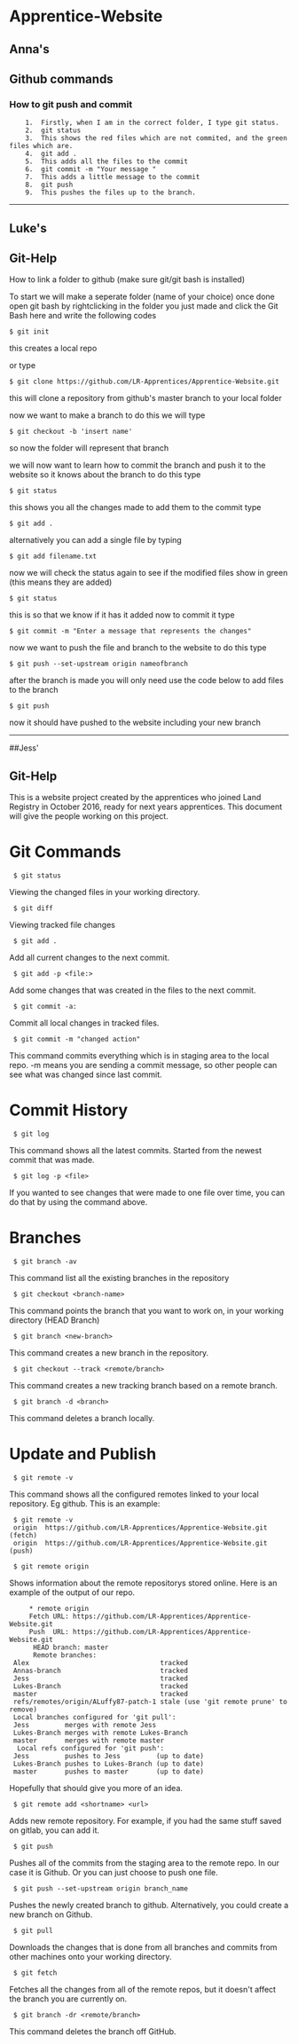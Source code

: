 ﻿# Apprentice-Website

## Anna's
## Github commands

### How to git push and commit
```
	1.	Firstly, when I am in the correct folder, I type git status.
	2.	git status
	3.	This shows the red files which are not commited, and the green files which are.
	4.	git add .
	5.	This adds all the files to the commit
	6.	git commit -m "Your message "
	7.	This adds a little message to the commit
	8.	git push
	9.	This pushes the files up to the branch.
```

-----------------------------------------------------------------------------------------------------------------------------

## Luke's
## Git-Help

How to link a folder to github (make sure git/git bash is installed)

To start we will make a seperate folder (name of your choice) once done open git bash by rightclicking in the folder you just made and click the Git Bash here and write the following codes

```
$ git init
```

this creates a local repo

or type

```
$ git clone https://github.com/LR-Apprentices/Apprentice-Website.git
```

this will clone a repository from github's master branch to your local folder

now we want to make a branch
to do this we will type

```
$ git checkout -b 'insert name'
```

so now the folder will represent that branch

we will now want to learn how to commit the branch and push it to the website so it knows about the branch
to do this type

```
$ git status
```

this shows you all the changes made
to add them to the commit type

```
$ git add .
```
alternatively you can add a single file by typing
```
$ git add filename.txt
```

now we will check the status again to see if the modified files show in green (this means they are added)

```
$ git status
```
this is so that we know if it has it added
now to commit it
type

```
$ git commit -m "Enter a message that represents the changes"
```

now we want to push the file and branch to the website to do this type
```
$ git push --set-upstream origin nameofbranch
```

after the branch is made you will only need use the code below to add files to the branch
```
$ git push
```
now it should have pushed to the website including your new branch


-----------------------------------------------------------------------------------------------------------------------------


##Jess'
## Git-Help

This is a website project created by the apprentices who joined Land Registry in October 2016, ready for next years apprentices.
This document will give the people working on this project.
 
 # Git Commands
 
     $ git status
 Viewing the changed files in your working directory.
 
     $ git diff
 
 Viewing tracked file changes
 
     $ git add . 
     
 Add all current changes to the next commit.
 
     $ git add -p <file:>
 
 Add some changes that was created in the files to the next commit. 
  
     $ git commit -a:
  
 Commit all local changes in tracked files.
 
     $ git commit -m "changed action"
 
 This command commits everything which is in staging area to the local repo. -m means you are sending a commit message, so other people can see what was changed since last commit. 
 
 # Commit History
 
     $ git log
 
 This command shows all the latest commits. Started from the newest commit that was made.
 
     $ git log -p <file>
 
 If you wanted to see changes that were made to one file over time, you can do that by using the command above. 
 
 # Branches
     $ git branch -av
     
 This command list all the existing branches in the repository
   
     $ git checkout <branch-name>
   
 This command points the branch that you want to work on, in your working directory (HEAD Branch)
   
     $ git branch <new-branch>  
     
 This command creates a new branch in the repository.
   
     $ git checkout --track <remote/branch>
    
 This command creates a new tracking branch based on a remote branch.
    
     $ git branch -d <branch>
    
 This command deletes a branch locally.
    
 # Update and Publish
     $ git remote -v
 This command shows all the configured remotes linked to your local repository. Eg github. This is an example:
  
     $ git remote -v
     origin  https://github.com/LR-Apprentices/Apprentice-Website.git (fetch)
     origin  https://github.com/LR-Apprentices/Apprentice-Website.git (push)
 
     $ git remote origin
  
 Shows information about the remote repositorys stored online. Here is an example of the output of our repo.
    
         * remote origin
         Fetch URL: https://github.com/LR-Apprentices/Apprentice-Website.git
         Push  URL: https://github.com/LR-Apprentices/Apprentice-Website.git
          HEAD branch: master
          Remote branches:
     Alex                                 tracked
     Annas-branch                         tracked
     Jess                                 tracked
     Lukes-Branch                         tracked
     master                               tracked
     refs/remotes/origin/ALuffy87-patch-1 stale (use 'git remote prune' to remove)
     Local branches configured for 'git pull':
     Jess         merges with remote Jess
     Lukes-Branch merges with remote Lukes-Branch
     master       merges with remote master
      Local refs configured for 'git push':
     Jess         pushes to Jess         (up to date)
     Lukes-Branch pushes to Lukes-Branch (up to date)
     master       pushes to master       (up to date)
         
 Hopefully that should give you more of an idea.
 
     $ git remote add <shortname> <url>
                
 Adds new remote repository. For example, if you had the same stuff saved on gitlab, you can add it.
 
     $ git push
 
 Pushes all of the commits from the staging area to the remote repo. In our case it is Github. Or you can just choose to push one file. 
 
     $ git push --set-upstream origin branch_name
   
 Pushes the newly created branch to github. Alternatively, you could create a new branch on Github. 
     
     $ git pull 
   
 Downloads the changes that is done from all branches and commits from other machines onto your working directory.
   
     $ git fetch
    
 Fetches all the changes from all of the remote repos, but it doesn't affect the branch you are currently on. 
    
     $ git branch -dr <remote/branch>
 
 This command deletes the branch off GitHub. 
 
 